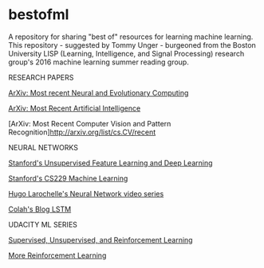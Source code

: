 # bestofml
A repository for sharing "best of" resources for learning machine learning. This repository - suggested by Tommy Unger - burgeoned from the Boston University LISP (Learning, Intelligence, and Signal Processing) research group's 2016 machine learning summer reading group.

RESEARCH PAPERS

[ArXiv: Most recent Neural and Evolutionary Computing](http://arxiv.org/list/cs.NE/recent)

[ArXiv: Most Recent Artificial Intelligence](http://arxiv.org/list/cs.AI/recent)

[ArXiv: Most Recent Computer Vision and Pattern Recognition]http://arxiv.org/list/cs.CV/recent

NEURAL NETWORKS

[Stanford's Unsupervised Feature Learning and Deep Learning](http://deeplearning.stanford.edu/wiki/index.php/UFLDL_Tutorial)

[Stanford's CS229 Machine Learning](http://cs229.stanford.edu/materials.html)

[Hugo Larochelle's Neural Network video series](https://www.youtube.com/playlist?list=PL6Xpj9I5qXYEcOhn7TqghAJ6NAPrNmUBH)

[Colah's Blog LSTM](http://colah.github.io/posts/2015-08-Understanding-LSTMs/)

UDACITY ML SERIES

[Supervised, Unsupervised, and Reinforcement Learning](https://www.udacity.com/course/machine-learning--ud262)

[More Reinforcement Learning](https://www.udacity.com/course/reinforcement-learning--ud600)
